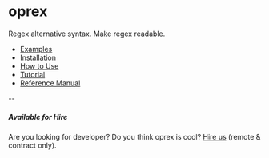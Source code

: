 # oprex
Regex alternative syntax. Make regex readable.

- [Examples](/rooney/oprex/wiki/Examples)
- [Installation](/rooney/oprex/wiki/Installation,-How-to-Use)
- [How to Use](/rooney/oprex/wiki/Installation,-How-to-Use#usage)
- [Tutorial](/rooney/oprex/wiki/Tutorial)
- [Reference Manual](/rooney/oprex/wiki/Reference-Manual)

--

##### Available for Hire

Are you looking for developer? Do you think oprex is cool? [Hire us](mailto:panduwana@gmail.com) (remote & contract only).